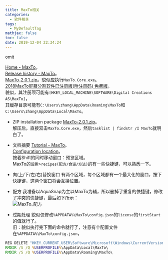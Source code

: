 ```yaml
---
title: MaxTo相关
categories:
  - 软件相关
tags:
  - MyDefaultTag
mathjax: false
toc: false
date: 2019-12-04 22:34:24
---
```

omit
<!--more-->

[Home - MaxTo](https://maxto.net)。  
[Release history - MaxTo](https://maxto.net/en/release)。  
[MaxTo-2.0.1.zip](https://files.maxto.net/releases/2.0.1/MaxTo-2.0.1.zip)。貌似应执行`MaxTo.Core.exe`。  
[2018MaxTo屏幕分割软件已注册版(附注册码) 免费版](http://www.smzy.com/smzy/down389114.html)。  
貌似，其注册项可能有`[HKEY_LOCAL_MACHINE\SOFTWARE\Digital Creations AS\MaxTo]`，  
其缓存目录可能有`C:\Users\zhang\AppData\Roaming\MaxTo`和`C:\Users\zhang\AppData\Local\MaxTo`。  

* ZIP installation package
[MaxTo-2.0.1.zip](https://files.maxto.net/releases/2.0.1/MaxTo-2.0.1.zip)。  
解压后，直接双击`MaxTo.Core.exe`，然后`tasklist | findstr /I MaxTo`就明白了。  

* 文档摘要
[Tutorial - MaxTo](https://maxto.net/en/documentation/tutorial)。  
[Configuration location](https://maxto.net/en/documentation/configuration/location)。  
按着Shift的同时移动窗口：预览区域。  
MaxTo的`设置`>`recipes(配方/食谱/方法)`的有一些快捷键，可以熟悉一下。  

* 向(上/下/左/右)替换窗口
有两个区域，每个区域都有一个最大化的窗口，按下快捷键，这两个窗口将会互换位置。  

* 配方
我准备以AquaSnap为主以MaxTo为辅，所以删掉了重复的快捷键，修改了冲突的快捷键，最后如下所示：  
![MaxTo_配方](MaxTo_recipes.png)  

* 过期处理
貌似仅修改`%APPDATA%\MaxTo\config.json`的`license`的`firstStart`的值就行了。  
旧：貌似执行完下面的命令就行了，注意有个配置文件在`%APPDATA%\MaxTo\config.json`，  
```bat
REG DELETE "HKEY_CURRENT_USER\Software\Microsoft\Windows\CurrentVersion\Uninstall\MaxTo"
RMDIR /S /Q %USERPROFILE%\AppData\Local\MaxTo\
RMDIR /S /Q %USERPROFILE%\AppData\Roaming\MaxTo\
```
